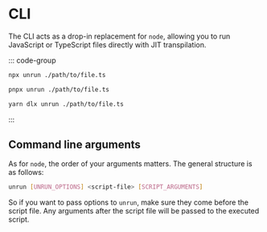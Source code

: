 # CLI

The CLI acts as a drop-in replacement for `node`, allowing you to run JavaScript or TypeScript files directly with JIT transpilation.

::: code-group

```sh [npm]
npx unrun ./path/to/file.ts
```

```sh [pnpm]
pnpx unrun ./path/to/file.ts
```

```sh [yarn]
yarn dlx unrun ./path/to/file.ts
```

:::

## Command line arguments

As for `node`, the order of your arguments matters. The general structure is as follows:

```sh
unrun [UNRUN_OPTIONS] <script-file> [SCRIPT_ARGUMENTS]
```

So if you want to pass options to `unrun`, make sure they come before the script file. Any arguments after the script file will be passed to the executed script.
